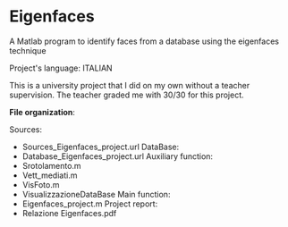 # Eigenfaces
A Matlab program to identify faces from a database using the eigenfaces technique

Project's language: ITALIAN

This is a university project that I did on my own without a teacher supervision. The teacher graded me with 30/30 for this project.

**File organization**:

Sources:
  - Sources_Eigenfaces_project.url
DataBase:
  - Database_Eigenfaces_project.url
Auxiliary function:
  - Srotolamento.m
  - Vett_mediati.m
  - VisFoto.m
  - VisualizzazioneDataBase
Main function:
  - Eigenfaces_project.m
Project report:
  - Relazione Eigenfaces.pdf
        
